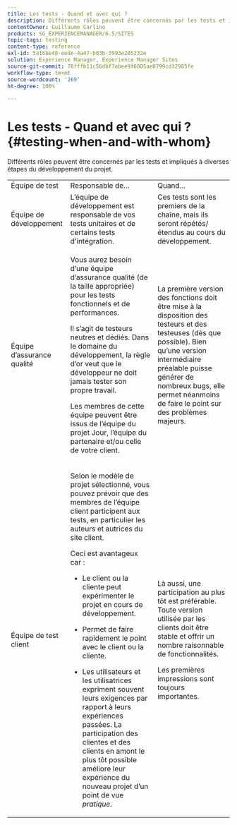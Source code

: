 ```yaml
---
title: Les tests - Quand et avec qui ?
description: Différents rôles peuvent être concernés par les tests et impliqués à diverses étapes du développement du projet.
contentOwner: Guillaume Carlino
products: SG_EXPERIENCEMANAGER/6.5/SITES
topic-tags: testing
content-type: reference
exl-id: 5a16be40-eede-4a47-b03b-3993e285232e
solution: Experience Manager, Experience Manager Sites
source-git-commit: 76fffb11c56dbf7ebee9f6805ae0799cd32985fe
workflow-type: tm+mt
source-wordcount: '269'
ht-degree: 100%

---
```


# Les tests - Quand et avec qui ?{#testing-when-and-with-whom}

Différents rôles peuvent être concernés par les tests et impliqués à diverses étapes du développement du projet.

<table>
 <tbody>
  <tr>
   <td>Équipe de test</td>
   <td>Responsable de... </td>
   <td>Quand...</td>
  </tr>
  <tr>
   <td>Équipe de développement</td>
   <td>L’équipe de développement est responsable de vos tests unitaires et de certains tests d’intégration.</td>
   <td>Ces tests sont les premiers de la chaîne, mais ils seront répétés/étendus au cours du développement.</td>
  </tr>
  <tr>
   <td>Équipe d’assurance qualité</td>
   <td><p>Vous aurez besoin d’une équipe d’assurance qualité (de la taille appropriée) pour les tests fonctionnels et de performances.</p> <p>Il s’agit de testeurs neutres et dédiés. Dans le domaine du développement, la règle d’or veut que le développeur ne doit jamais tester son propre travail.</p> <p>Les membres de cette équipe peuvent être issus de l’équipe du projet Jour, l’équipe du partenaire et/ou celle de votre client.</p> </td>
   <td><p>La première version des fonctions doit être mise à la disposition des testeurs et des testeuses (dès que possible). Bien qu’une version intermédiaire préalable puisse générer de nombreux bugs, elle permet néanmoins de faire le point sur des problèmes majeurs.</p> </td>
  </tr>
  <tr>
   <td>Équipe de test client</td>
   <td><p>Selon le modèle de projet sélectionné, vous pouvez prévoir que des membres de l’équipe client participent aux tests, en particulier les auteurs et autrices du site client.</p> <p>Ceci est avantageux car :</p>
    <ul>
     <li><p>Le client ou la cliente peut expérimenter le projet en cours de développement.</p> </li>
     <li><p>Permet de faire rapidement le point avec le client ou la cliente.</p> </li>
     <li><p>Les utilisateurs et les utilisatrices expriment souvent leurs exigences par rapport à leurs expériences passées. La participation des clientes et des clients en amont le plus tôt possible améliore leur expérience du nouveau projet d’un point de vue <i>pratique</i>.</p> </li>
    </ul> </td>
   <td><p>Là aussi, une participation au plus tôt est préférable. Toute version utilisée par les clients doit être stable et offrir un nombre raisonnable de fonctionnalités.</p> <p>Les premières impressions sont toujours importantes.</p> </td>
  </tr>
 </tbody>
</table>
